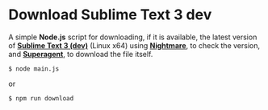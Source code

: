 Download Sublime Text 3 dev
===========================

A simple **Node.js** script for downloading, if it is available, the latest version of **[Sublime Text 3 (dev)](https://www.sublimetext.com/3dev)** (Linux x64) using [**Nightmare**](https://github.com/segmentio/nightmare), to check the version, and [**Superagent**](https://github.com/visionmedia/superagent), to download the file itself.

    $ node main.js

or

    $ npm run download
